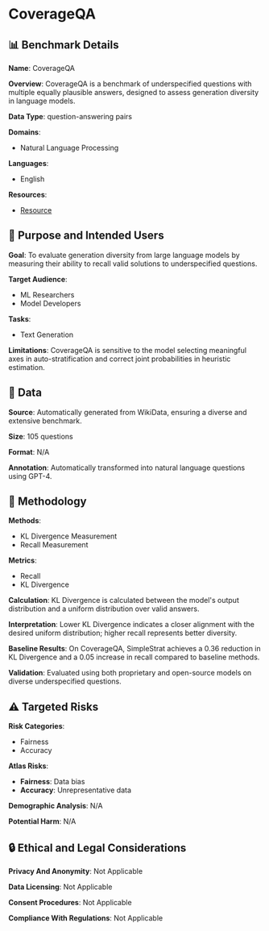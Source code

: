 # CoverageQA

## 📊 Benchmark Details

**Name**: CoverageQA

**Overview**: CoverageQA is a benchmark of underspecified questions with multiple equally plausible answers, designed to assess generation diversity in language models.

**Data Type**: question-answering pairs

**Domains**:
- Natural Language Processing

**Languages**:
- English

**Resources**:
- [Resource](https://arxiv.org/abs/2410.09038)

## 🎯 Purpose and Intended Users

**Goal**: To evaluate generation diversity from large language models by measuring their ability to recall valid solutions to underspecified questions.

**Target Audience**:
- ML Researchers
- Model Developers

**Tasks**:
- Text Generation

**Limitations**: CoverageQA is sensitive to the model selecting meaningful axes in auto-stratification and correct joint probabilities in heuristic estimation.

## 💾 Data

**Source**: Automatically generated from WikiData, ensuring a diverse and extensive benchmark.

**Size**: 105 questions

**Format**: N/A

**Annotation**: Automatically transformed into natural language questions using GPT-4.

## 🔬 Methodology

**Methods**:
- KL Divergence Measurement
- Recall Measurement

**Metrics**:
- Recall
- KL Divergence

**Calculation**: KL Divergence is calculated between the model's output distribution and a uniform distribution over valid answers.

**Interpretation**: Lower KL Divergence indicates a closer alignment with the desired uniform distribution; higher recall represents better diversity.

**Baseline Results**: On CoverageQA, SimpleStrat achieves a 0.36 reduction in KL Divergence and a 0.05 increase in recall compared to baseline methods.

**Validation**: Evaluated using both proprietary and open-source models on diverse underspecified questions.

## ⚠️ Targeted Risks

**Risk Categories**:
- Fairness
- Accuracy

**Atlas Risks**:
- **Fairness**: Data bias
- **Accuracy**: Unrepresentative data

**Demographic Analysis**: N/A

**Potential Harm**: N/A

## 🔒 Ethical and Legal Considerations

**Privacy And Anonymity**: Not Applicable

**Data Licensing**: Not Applicable

**Consent Procedures**: Not Applicable

**Compliance With Regulations**: Not Applicable
